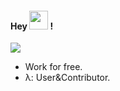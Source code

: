 
#### Hey <img src="https://media.giphy.com/media/hvRJCLFzcasrR4ia7z/giphy.gif" width="30"> !
![](https://komarev.com/ghpvc/?username=your-github-username)
- Work for free.
- λ: User&Contributor. 
<!--COMMENT START_SECTION:waka-->


<!--COMMENT END_SECTION:waka-->
